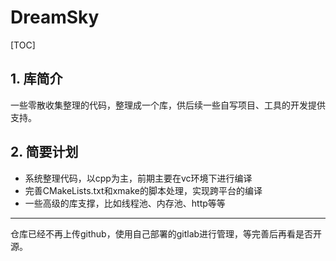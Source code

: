 # DreamSky
[TOC]

## 1. 库简介

一些零散收集整理的代码，整理成一个库，供后续一些自写项目、工具的开发提供支持。

## 2. 简要计划

- 系统整理代码，以cpp为主，前期主要在vc环境下进行编译
- 完善CMakeLists.txt和xmake的脚本处理，实现跨平台的编译
- 一些高级的库支撑，比如线程池、内存池、http等等


----------------------------------
仓库已经不再上传github，使用自己部署的gitlab进行管理，等完善后再看是否开源。
